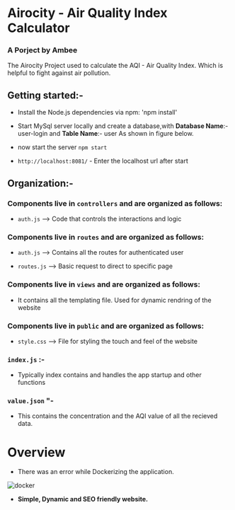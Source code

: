 # Airocity - Air Quality Index Calculator

### A Porject by Ambee

The Airocity Project used to calculate the AQI - Air Quality Index. Which is helpful to fight against air pollution.



## Getting started:-

* Install the Node.js dependencies via npm: 'npm install'

* Start MySql server locally and create a database,with **Database Name**:- user-login and **Table Name**:- user
  As shown in figure below.
  
  
* now start the server
`npm start`


* `http://localhost:8081/` - Enter the localhost url after start



## Organization:-

### Components live in `controllers` and are organized as follows:

* `auth.js` --> Code that controls the interactions and logic


### Components live in `routes` and are organized as follows:

* `auth.js` --> Contains all the routes for authenticated user

* `routes.js` --> Basic request to direct to specific page 


### Components live in `views` and are organized as follows:

* It contains all the templating file. Used for dynamic rendring of the website


### Components live in `public` and are organized as follows:

* `style.css` --> File for styling the touch and feel of the website


### `index.js` :-

* Typically index contains and handles the app startup and other functions

### `value.json` "-

* This contains the concentration and the AQI value of all the recieved data.

# Overview

* There was an error while Dockerizing the application.

![docker](https://user-images.githubusercontent.com/47686521/97576138-c662da00-1a13-11eb-9762-c22fab553753.png)

* **Simple, Dynamic and SEO friendly website.**
